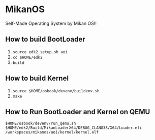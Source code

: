 # MikanOS

Self-Made Operating System by Mikan OS!!

## How to build BootLoader

1. `source edk2_setup.sh aoi`
2. `cd $HOME/edk2`
3. `build`

## How to build Kernel

1. `source $HOME/osbook/devenv/buildenv.sh`
2. `make`

## How to Run BootLoader and Kernel on QEMU

`$HOME/osbook/devenv/run_qemu.sh $HOME/edk2/Build/MikanLoaderX64/DEBUG_CLANG38/X64/Loader.efi /workspaces/mikanos/aoi/kernel/kernel.elf`